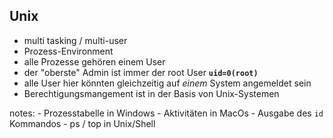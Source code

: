 ## Unix
- multi tasking / multi-user
- Prozess-Environment
- alle Prozesse gehören einem User
- der "oberste" Admin ist immer der root User **`uid=0(root)`**
- alle User hier könnten gleichzeitig auf _einem_ System angemeldet sein
- Berechtigungsmangement ist in der Basis von Unix-Systemen

notes:
    - Prozesstabelle in Windows
    - Aktivitäten in MacOs
    - Ausgabe des `id` Kommandos
    - ps / top in Unix/Shell